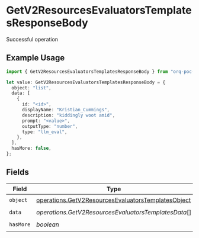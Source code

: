 # GetV2ResourcesEvaluatorsTemplatesResponseBody

Successful operation

## Example Usage

```typescript
import { GetV2ResourcesEvaluatorsTemplatesResponseBody } from "orq-poc-typescript-multi-env-version/models/operations";

let value: GetV2ResourcesEvaluatorsTemplatesResponseBody = {
  object: "list",
  data: [
    {
      id: "<id>",
      displayName: "Kristian_Cummings",
      description: "kiddingly woot amid",
      prompt: "<value>",
      outputType: "number",
      type: "llm_eval",
    },
  ],
  hasMore: false,
};
```

## Fields

| Field                                                                                                                    | Type                                                                                                                     | Required                                                                                                                 | Description                                                                                                              |
| ------------------------------------------------------------------------------------------------------------------------ | ------------------------------------------------------------------------------------------------------------------------ | ------------------------------------------------------------------------------------------------------------------------ | ------------------------------------------------------------------------------------------------------------------------ |
| `object`                                                                                                                 | [operations.GetV2ResourcesEvaluatorsTemplatesObject](../../models/operations/getv2resourcesevaluatorstemplatesobject.md) | :heavy_check_mark:                                                                                                       | N/A                                                                                                                      |
| `data`                                                                                                                   | *operations.GetV2ResourcesEvaluatorsTemplatesData*[]                                                                     | :heavy_check_mark:                                                                                                       | N/A                                                                                                                      |
| `hasMore`                                                                                                                | *boolean*                                                                                                                | :heavy_check_mark:                                                                                                       | N/A                                                                                                                      |